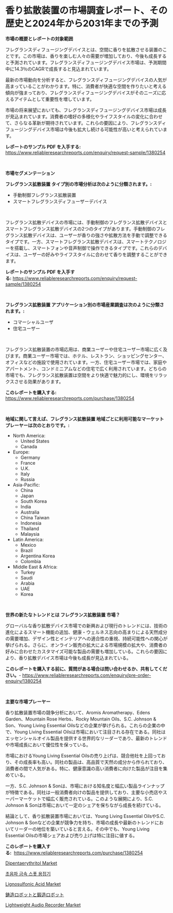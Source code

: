 <p><h1>香り拡散装置の市場調査レポート、その歴史と2024年から2031年までの予測</h1></p><p><strong>市場の概要とレポートの対象範囲</strong></p>
<p><p>フレグランスディフュージングデバイスとは、空間に香りを拡散させる装置のことです。この市場は、香りを楽しむ人々の需要が増加しており、今後も成長すると予測されています。フレグランスディフュージングデバイス市場は、予測期間中に14.3％のCAGRで成長すると見込まれています。</p><p>最新の市場動向を分析すると、フレグランスディフュージングデバイスの人気が高まっていることがわかります。特に、消費者が快適な空間を作りたいと考える傾向が強まっており、フレグランスディフュージングデバイスがそのニーズに応えるアイテムとして重要性を増しています。</p><p>市場の将来展望においても、フレグランスディフュージングデバイス市場は成長が見込まれています。消費者の嗜好の多様化やライフスタイルの変化に合わせて、さらなる革新が期待されています。これらの要因により、フレグランスディフュージングデバイス市場は今後も拡大し続ける可能性が高いと考えられています。</p></p>
<p><strong>レポートのサンプル PDF を入手する:</strong> <a href="https://www.reliableresearchreports.com/enquiry/request-sample/1380254">https://www.reliableresearchreports.com/enquiry/request-sample/1380254</a></p>
<p>&nbsp;</p>
<p><strong>市場セグメンテーション</strong></p>
<p><strong>フレグランス拡散装置 タイプ別の市場分析は次のように分類されます。:</strong></p>
<p><ul><li>手動制御フレグランス拡散装置</li><li>スマートフレグランスディフューザーデバイス</li></ul></p>
<p>&nbsp;</p>
<p><p>フレグランス拡散デバイスの市場には、手動制御のフレグランス拡散デバイスとスマートフレグランス拡散デバイスの2つのタイプがあります。手動制御のフレグランス拡散デバイスは、ユーザーが香りの強さや拡散方法を手動で調整できるタイプです。一方、スマートフレグランス拡散デバイスは、スマートテクノロジーを搭載し、スマートフォンや音声制御で操作できるタイプです。これらのデバイスは、ユーザーの好みやライフスタイルに合わせて香りを調整することができます。</p></p>
<p><strong>レポートのサンプル PDF を入手する:</strong>&nbsp;<a href="https://www.reliableresearchreports.com/enquiry/request-sample/1380254">https://www.reliableresearchreports.com/enquiry/request-sample/1380254</a></p>
<p>&nbsp;</p>
<p><strong> フレグランス拡散装置 アプリケーション別の市場産業調査は次のように分類されます。:</strong></p>
<p><ul><li>コマーシャルユーザ</li><li>住宅ユーザー</li></ul></p>
<p>&nbsp;</p>
<p><p>フレグランス拡散装置の市場応用は、商業ユーザーや住宅ユーザー市場に広く及びます。商業ユーザー市場では、ホテル、レストラン、ショッピングセンター、オフィスなどの施設で使用されています。一方、住宅ユーザー市場では、家庭やアパートメント、コンドミニアムなどの住宅で広く利用されています。どちらの市場でも、フレグランス拡散装置は空間をより快適で魅力的にし、環境をリラックスさせる効果があります。</p></p>
<p><strong>このレポートを購入する:</strong>&nbsp; <a href="https://www.reliableresearchreports.com/purchase/1380254">https://www.reliableresearchreports.com/purchase/1380254</a></p>
<p>&nbsp;</p>
<p><strong>地域に関して言えば、フレグランス拡散装置 地域ごとに利用可能なマーケットプレーヤーは次のとおりです。:</strong></p>
<p><ul>
    <li>
        North America:
        <ul>
            <li>United States</li>
            <li>Canada</li>
        </ul>
    </li>
    <li>
        Europe:
        <ul>
            <li>Germany</li>
            <li>France</li>
            <li>U.K.</li>
            <li>Italy</li>
            <li>Russia</li>
        </ul>
    </li>
    <li>
        Asia-Pacific:
        <ul>
            <li>China</li>
            <li>Japan</li>
            <li>South Korea</li>
            <li>India</li>
            <li>Australia</li>
            <li>China Taiwan</li>
            <li>Indonesia</li>
            <li>Thailand</li>
            <li>Malaysia</li>
        </ul>
    </li>
    <li>
        Latin America:
        <ul>
            <li>Mexico</li>
            <li>Brazil</li>
            <li>Argentina Korea</li>
            <li>Colombia</li>
        </ul>
    </li>
    <li>
        Middle East & Africa:
        <ul>
            <li>Turkey</li>
            <li>Saudi</li>
            <li>Arabia</li>
            <li>UAE</li>
            <li>Korea</li>
        </ul>
    </li>
    </ul></p>
<p>&nbsp;</p>
<p><strong>世界の新たなトレンドとは フレグランス拡散装置 市場？</strong></p>
<p><p>グローバルな香り拡散デバイス市場での新興および現行のトレンドには、技術の進化によるスマート機能の追加、健康・ウェルネス志向の高まりによる天然成分の需要増加、デザイン性とインテリアへの適合性の重視、持続可能性への関心が挙げられる。さらに、オンライン販売の拡大による市場規模の拡大や、消費者の好みに合わせたカスタマイズ可能な製品の需要も増加している。これらの要因により、香り拡散デバイス市場は今後も成長が見込まれている。</p></p>
<p><strong>このレポートを購入する前に、質問がある場合は問い合わせるか、共有してください。</strong>- <a href="https://www.reliableresearchreports.com/enquiry/pre-order-enquiry/1380254">https://www.reliableresearchreports.com/enquiry/pre-order-enquiry/1380254</a></p>
<p>&nbsp;</p>
<p><strong>主要な市場プレーヤー</strong></p>
<p><p>香り拡散装置市場の競争分析において、Aromis Aromatherapy、Edens Garden、Mountain Rose Herbs、Rocky Mountain Oils、S.C. Johnson & Son、Young Living Essential Oilsなどの企業が挙げられる。これらの企業の中で、Young Living Essential Oilsは市場において注目される存在である。同社はエッセンシャルオイル製品を提供する世界的なリーダーであり、最新のトレンドや市場成長において優位性を保っている。</p><p>市場におけるYoung Living Essential Oilsの売り上げは、競合他社を上回っており、その成長率も高い。同社の製品は、高品質で天然の成分から作られており、消費者の間で人気がある。特に、健康意識の高い消費者に向けた製品が注目を集めている。</p><p>一方、S.C. Johnson & Sonは、市場における知名度と幅広い製品ラインナップが特徴である。同社は一般消費者向けの製品を提供しており、主要な小売店やスーパーマーケットで幅広く販売されている。このような展開により、S.C. Johnson & Sonは市場において一定のシェアを保ちながら成長を続けている。</p><p>結論として、香り拡散装置市場においては、Young Living Essential OilsやS.C. Johnson & Sonなどの企業が競争力を持ち、市場の成長や最新のトレンドにおいてリーダーの地位を築いていると言える。その中でも、Young Living Essential Oilsの市場シェアおよび売り上げは特に注目に値する。</p></p>
<p><strong>このレポートを購入する:</strong>&nbsp;&nbsp;<a href="https://www.reliableresearchreports.com/purchase/1380254">https://www.reliableresearchreports.com/purchase/1380254</a></p>
<p><p><a href="https://github.com/dringals/Market-Research-Report-List-3/blob/main/dipentaerythritol-market.md">Dipentaerythritol Market</a></p><p><a href="https://medium.com/@ethanmorar2011/%EC%B4%88%EC%9D%8C%ED%8C%8C-%EA%B8%88%EC%86%8D-%EC%8A%A4%ED%8C%9F-%EC%9A%A9%EC%A0%91%EA%B8%B0-%EC%8B%9C%EC%9E%A5-%EC%A7%80%ED%91%9C-%ED%95%B4%EC%84%9D-%EC%8B%9C%EC%9E%A5-%EC%A0%90%EC%9C%A0%EC%9C%A8-%ED%8A%B8%EB%A0%8C%EB%93%9C-%EB%B0%8F-%EC%84%B1%EC%9E%A5-%ED%8C%A8%ED%84%B4-e7ca8bb6160a">초음파 금속 스폿 용접기</a></p><p><a href="https://github.com/lbird53714/Market-Research-Report-List-3/blob/main/lignosulfonic-acid-market.md">Lignosulfonic Acid Market</a></p><p><a href="https://github.com/sghwr779811674/Market-Research-Report-List-1/blob/main/9961237192914.md">鋳造ロボットと鍛造ロボット</a></p><p><a href="https://issuu.com/reportprime-2/docs/lightweight-audio-recorder-market-size-2030.pptx">Lightweight Audio Recorder Market</a></p></p>